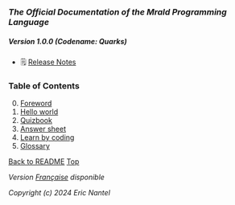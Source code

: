 
### ***The Official Documentation of the Mrald Programming Language***
##### ***Version 1.0.0 (Codename: Quarks)***
+ 🗒️ [Release Notes](/docs/v1.0.0/en/release-notes-en.md)

### Table of Contents
0. [Foreword](/docs/v1.0.0/en/preface-en.md)
1. [Hello world](/docs/v1.0.0/en/hello-world-en.md)
6. [Quizbook]()
7. [Answer sheet]()
8. [Learn by coding](/docs/v1.0.0/en/learn-by-coding-en.md)
9. [Glossary](/docs/v1.0.0/en/glossary-en.md)

[Back to README](/docs/README.md)
[Top](#table-of-contents)

*Version [Française](/docs/v1.0.0/fr/toc-fr.md#table-des-matières) disponible*

*Copyright (c) 2024 Eric Nantel*